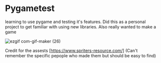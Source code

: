 # Pygametest
learning to use pygame and testing it's features.
Did this as a personal project to get familiar with
using new libraries. Also really wanted to make a
game

![ezgif com-gif-maker (26)](https://user-images.githubusercontent.com/29003226/195839251-45ab431f-8b36-4258-a64d-d72d90cb2906.gif)

Credit for the assests [https://www.spriters-resource.com/] 
(Can't remember the specific pepople who made them but should be easy to find)
